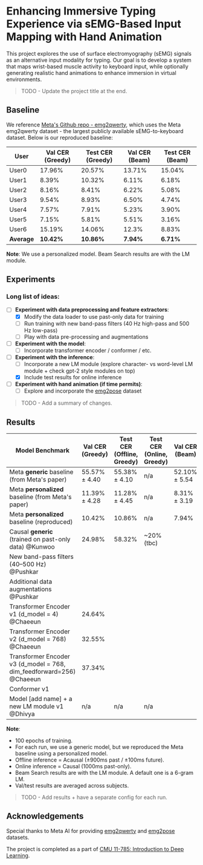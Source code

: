 # Enhancing Immersive Typing Experience via sEMG-Based Input Mapping with Hand Animation

This project explores the use of surface electromyography (sEMG) signals as an alternative input modality for typing. Our goal is to develop a system that maps wrist-based muscle activity to keyboard input, while optionally generating realistic hand animations to enhance immersion in virtual environments. 

> TODO - Update the project title at the end.

## Baseline

We reference [Meta's Github repo - emg2qwerty](https://github.com/facebookresearch/emg2qwerty), which uses the Meta emg2qwerty dataset - the largest publicly available sEMG-to-keyboard dataset. Below is our reproduced baseline:

| User       | Val CER (Greedy) | Test CER (Greedy) | Val CER (Beam)         | Test CER (Beam)         |
|------------|------------------|-------------------|------------------------|-------------------------|
| User0      |    17.96%         | 20.57%            |     13.71%                  | 15.04%                  |
| User1      |    8.39%             | 10.32%            |  6.11%                      | 6.18%                   |
| User2      |     8.16%             | 8.41%             |  6.22%                      | 5.08%                   |
| User3      |      9.54%            | 8.93%             |  6.50%                      | 4.74%                   |
| User4      |      7.57%            | 7.91%             |  5.23%                      | 3.90%                   |
| User5      |      7.15%            | 5.81%             |   5.51%                     | 3.16%                   |
| User6      |       15.19%           | 14.06%            |     12.3%                   | 8.83%                   |
| **Average**|       **10.42%**          | **10.86%**        |     **7.94%**                  | **6.71%**               |

**Note**: We use a personalized model. Beam Search results are with the LM module. 

## Experiments

### Long list of ideas:

- [ ] **Experiment with data preprocessing and feature extractors**: 
  - [x] Modify the data loader to use past-only data for training  
  - [ ] Run training with new band-pass filters (40 Hz high-pass and 500 Hz low-pass)
  - [ ] Play with data pre-processing and augmentations 
- [ ] **Experiment with the model**: 
  - [ ] Incorporate transformer encoder / conformer / etc. 
- [ ] **Experiment with the inference**:
  - [ ] Incorporate a new LM module (explore character- vs word-level LM module + check gpt-2 style modules on top)
  - [x] Include test results for online inference
- [ ] **Experiment with hand animation (if time permits)**:
  - [ ] Explore and incorporate the [emg2pose](https://github.com/facebookresearch/emg2pose) dataset  

> TODO - Add a summary of changes.

## Results

| Model Benchmark    | Val CER (Greedy) | Test CER (Offline, Greedy) | Test CER (Online, Greedy) | Val CER (Beam) | Test CER (Offline, Beam) | Test CER (Online, Beam) |
|--------------------|------------------|----------------------------|---------------------------|----------------|--------------------------|-------------------------|
| Meta **generic** baseline (from Meta's paper)            |  55.57% ± 4.40     |    55.38% ± 4.10   |    n/a      |  52.10% ± 5.54   |    51.78% ± 4.61   |    n/a     |
| Meta **personalized** baseline (from Meta's paper)       |  11.39% ± 4.28     |    11.28% ± 4.45   |    n/a      |  8.31% ± 3.19    |    6.95% ± 3.61    |    n/a     |
| Meta **personalized** baseline (reproduced)              |     10.42%         |    10.86%          |    n/a      |    7.94%         |    6.71%           |    n/a     |
| Causal **generic** (trained on past-only data) @Kunwoo   |  24.98%            |   58.32%           |  ~20% (tbc) |         |         |         |
| New band-pass filters (40–500 Hz) @Pushkar                    |               |         |         |         |         |         |
| Additional data augmentations @Pushkar                        |         |         |         |         |         |         |
| Transformer Encoder v1 (d_model = 4) @Chaeeun                 | 24.64%  |         |         |         |         |         |
| Transformer Encoder v2 (d_model = 768) @Chaeeun               | 32.55%   |         |         |         |         |         |
| Transformer Encoder v3 (d_model = 768, dim_feedforward=256) @Chaeeun | 37.34%   |         |         |         |         |         |
| Conformer v1                                                  |         |         |         |         |         |         |
| Model [add name] + a new LM module v1 @Dhivya                    |   n/a      |    n/a      |     n/a     |         |         |         |

**Note**: 
- 100 epochs of training.
- For each run, we use a generic model, but we reproduced the Meta baseline using a personalized model. 
- Offline inference = Acausal (±900ms past / ±100ms future).
- Online inference = Causal (1000ms past-only).
- Beam Search results are with the LM module. A default one is a 6-gram LM. 
- Val/test results are averaged across subjects.

> TODO - Add results + have a separate config for each run. 
  
## Acknowledgements

Special thanks to Meta AI for providing [emg2qwerty](https://github.com/facebookresearch/emg2qwerty) and [emg2pose](https://github.com/facebookresearch/emg2pose) datasets.

The project is completed as a part of [CMU 11-785: Introduction to Deep Learning](https://deeplearning.cs.cmu.edu/S25/index.html).
